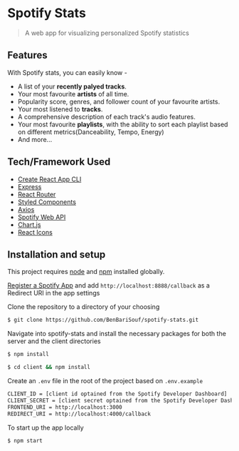 # Spotify Stats

> A web app for visualizing personalized Spotify statistics

## Features

With Spotify stats, you can easily know -

- A list of your **recently palyed tracks**.
- Your most favourite **artists** of all time.
- Popularity score, genres, and follower count of your favourite artists.
- Your most listened to **tracks**.
- A comprehensive description of each track's audio features.
- Your most favourite **playlists**, with the ability to sort each playlist based on different metrics(Danceability, Tempo, Energy)
- And more...

## Tech/Framework Used

- [Create React App CLI](https://github.com/facebook/create-react-app)
- [Express](https://expressjs.com/)
- [React Router](https://reactrouter.com/)
- [Styled Components](https://www.styled-components.com/)
- [Axios](https://axios-http.com/)
- [Spotify Web API](https://developer.spotify.com/documentation/web-api/)
- [Chart.js](https://www.chartjs.org/)
- [React Icons](https://react-icons.github.io/react-icons/)

## Installation and setup

This project requires [node](http://nodejs.org) and [npm](https://npmjs.com) installed globally.

[Register a Spotify App](https://developer.spotify.com/dashboard/applications) and add `http://localhost:8888/callback` as a Redirect URI in the app settings

Clone the repository to a directory of your choosing

```sh
$ git clone https://github.com/BenBariSouf/spotify-stats.git
```

Navigate into spotify-stats and install the necessary packages for both the server and the client directories

```sh
$ npm install
```

```sh
$ cd client && npm install
```

Create an `.env` file in the root of the project based on `.env.example`

```sh
CLIENT_ID = [client id optained from the Spotify Developer Dashboard]
CLIENT_SECRET = [client secret optained from the Spotify Developer Dashboard]
FRONTEND_URI = http://localhost:3000
REDIRECT_URI = http://localhost:4000/callback
```

To start up the app locally

```sh
$ npm start
```
